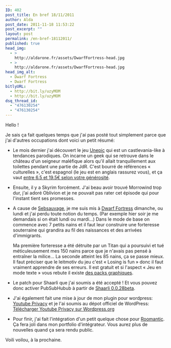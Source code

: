 ```yaml
---
ID: 402
post_title: En bref 18/11/2011
author: Alda
post_date: 2011-11-18 11:53:22
post_excerpt: ""
layout: post
permalink: /en-bref-18112011/
published: true
head_img:
  - >
    http://aldarone.fr/assets/DwarfFortress-head.jpg
  - >
    http://aldarone.fr/assets/DwarfFortress-head.jpg
head_img_alt:
  - Dwarf Fortress
  - Dwarf Fortress
bitlyURL:
  - http://bit.ly/uzyMOM
  - http://bit.ly/uzyMOM
dsq_thread_id:
  - "476130254"
  - "476130254"
---
```

Hello !

Je sais ça fait quelques temps que j'ai pas posté tout simplement parce que j'ai d'autres occupations dont voici un petit résumé:

<ul>
  <li><p>Le mois dernier j'ai découvert le jeu <a href="http://www.unepicgame.com/en/index.html">Unepic</a> qui est un castlevania-like à tendances parodiques. On incarne un geek qui se retrouve dans le château d'un seigneur maléfique alors qu'il allait tranquillement aux toilettes pendant une partie de JdR. C'est bourré de références « culturelles », c'est espagnol (le jeu est en anglais rassurez vous), et ça vaut <a href="http://www.unepicgame.com/en/comprar.html">entre 6.5 et 19.5€ selon votre générosité</a>.</p></li>
  <li><p>Ensuite, il y a Skyrim forcément. J'ai beau avoir trouvé Morrowind trop dur, j'ai adoré Oblivion et je ne pouvait pas rater cet épisode qui pour l'instant tient ses promesses.</p></li>
  <li>
     <p>A cause de <a href="http://sebsauvage.net/">Sebsauvage</a>, je me suis mis à <a href="http://www.bay12games.com/dwarves/">Dwarf Fortress</a> dimanche, ou lundi et j'ai perdu toute notion du temps. (Par exemple hier soir je me demandais si on était lundi ou mardi…) Dans le mode de base on commence avec 7 petits nains et il faut leur construire une forteresse souterraine qui grandira au fil des naissances et des arrivées d'immigrants.</p>
     <p>Ma première forteresse a été détruite par un Titan qui a poursuivi et tué méticuleusement mes 150 nains parce que je n'avais pas pensé à entraîner la milice... La seconde atteint les 85 nains, ça se passe mieux. Il faut préciser que le leitmotiv du jeu c'est « Losing is fun » donc il faut vraiment apprendre de ses erreurs. Il est gratuit et si l'aspect « Jeu en mode texte » vous rebute il existe <a href="http://df.magmawiki.com/index.php/Graphics_set_repository">des packs graphiques</a>.</p></li>
  <li><p>Le patch pour Shaarli que j'ai soumis a été accepté ! Et vous pouvez donc activer PubSubHubub à partir de <a href="http://sebsauvage.net/wiki/doku.php?id=php:shaarli">Shaarli 0.0.28beta</a>.</p></li>
  <li><p>J'ai également fait une mise à jour de mon plugin pour wordpress: <a href="http://aldarone.fr/integrez-les-videos-youtube-en-https-et-sans-cookie-sur-votre-blog-wordpress/" title="Intégrez les videos youtube en HTTPS et sans cookie sur votre blog wordpress">Youtube Privacy</a> et je l'ai soumis au dépot officiel de WordPress: <a href="http://wordpress.org/extend/plugins/youtube-privacy/">Télécharger Youtube Privacy sur Wordpress.org</a></p></li>
  <li><p>Pour finir, j'ai fait l'intégration d'un petit quelque chose pour <a href="http://roomantic.fr">Roomantic</a>. Ça fera joli dans mon portfolio d'intégrateur. Vous aurez plus de nouvelles quand ça sera rendu public.</p></li>
</ul>

Voili voilou, à la prochaine.